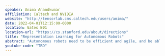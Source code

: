```yaml
---
speaker: Anima Anandkumar
affiliation: Caltech and NVIDIA
website: "http://tensorlab.cms.caltech.edu/users/anima/"
date: 2022-04-01T12:15:00-0000
location: Gates B01
location-url: "https://cs.stanford.edu/about/directions"
title: "Representation Learning for Autonomous Robots"
abstract: "Autonomous robots need to be efficient and agile, and be able to handle a wide range of tasks and environmental conditions. This requires the ability to learn good representations of domains and tasks using a variety of sources such as demonstrations and simulations. Representation learning for robotic tasks needs to be generalizable and robust. I will describe some key ingredients to enable this: (1) robust self-supervised learning (2) uncertainty awareness (3) compositionality. We utilize NVIDIA Isaac for GPU-accelerated robot learning at scale on a variety of tasks and domains."
youtube-code: "TBD"
---
```


